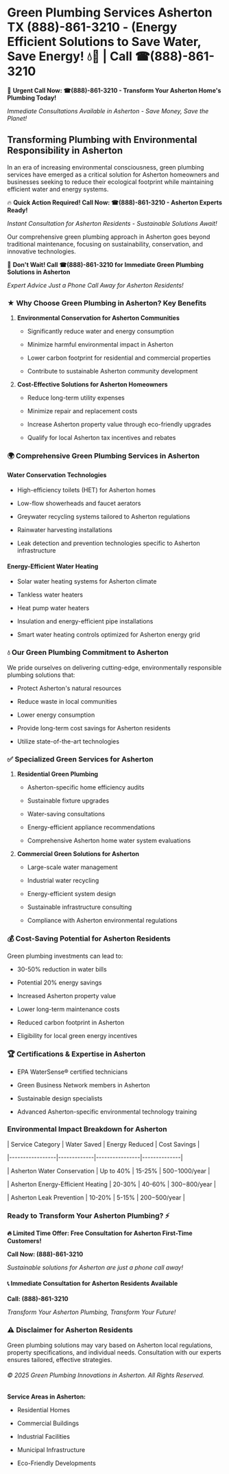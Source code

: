 # Green Plumbing Services Asherton TX (888)-861-3210 - (Energy Efficient Solutions to Save Water, Save Energy! 💧🌿 | Call ☎(888)-861-3210

🚨 **Urgent Call Now: ☎(888)-861-3210 - Transform Your Asherton Home's Plumbing Today!**
*Immediate Consultations Available in Asherton - Save Money, Save the Planet!*

## Transforming Plumbing with Environmental Responsibility in Asherton

In an era of increasing environmental consciousness, green plumbing services have emerged as a critical solution for Asherton homeowners and businesses seeking to reduce their ecological footprint while maintaining efficient water and energy systems. 

🔥 **Quick Action Required! Call Now: ☎(888)-861-3210 - Asherton Experts Ready!**
*Instant Consultation for Asherton Residents - Sustainable Solutions Await!*

Our comprehensive green plumbing approach in Asherton goes beyond traditional maintenance, focusing on sustainability, conservation, and innovative technologies.

🚨 **Don't Wait! Call ☎(888)-861-3210 for Immediate Green Plumbing Solutions in Asherton**
*Expert Advice Just a Phone Call Away for Asherton Residents!*

### ★ Why Choose Green Plumbing in Asherton? Key Benefits

1. **Environmental Conservation for Asherton Communities** 
   - Significantly reduce water and energy consumption
   - Minimize harmful environmental impact in Asherton
   - Lower carbon footprint for residential and commercial properties
   - Contribute to sustainable Asherton community development

2. **Cost-Effective Solutions for Asherton Homeowners** 
   - Reduce long-term utility expenses
   - Minimize repair and replacement costs
   - Increase Asherton property value through eco-friendly upgrades
   - Qualify for local Asherton tax incentives and rebates

### 🌍 Comprehensive Green Plumbing Services in Asherton

#### Water Conservation Technologies
- High-efficiency toilets (HET) for Asherton homes
- Low-flow showerheads and faucet aerators
- Greywater recycling systems tailored to Asherton regulations
- Rainwater harvesting installations
- Leak detection and prevention technologies specific to Asherton infrastructure

#### Energy-Efficient Water Heating
- Solar water heating systems for Asherton climate
- Tankless water heaters
- Heat pump water heaters
- Insulation and energy-efficient pipe installations
- Smart water heating controls optimized for Asherton energy grid

### 💧 Our Green Plumbing Commitment to Asherton

We pride ourselves on delivering cutting-edge, environmentally responsible plumbing solutions that:
- Protect Asherton's natural resources
- Reduce waste in local communities
- Lower energy consumption
- Provide long-term cost savings for Asherton residents
- Utilize state-of-the-art technologies

### ✅ Specialized Green Services for Asherton

1. **Residential Green Plumbing**
   - Asherton-specific home efficiency audits
   - Sustainable fixture upgrades
   - Water-saving consultations
   - Energy-efficient appliance recommendations
   - Comprehensive Asherton home water system evaluations

2. **Commercial Green Solutions for Asherton**
   - Large-scale water management
   - Industrial water recycling
   - Energy-efficient system design
   - Sustainable infrastructure consulting
   - Compliance with Asherton environmental regulations

### 💰 Cost-Saving Potential for Asherton Residents

Green plumbing investments can lead to:
- 30-50% reduction in water bills
- Potential 20% energy savings
- Increased Asherton property value
- Lower long-term maintenance costs
- Reduced carbon footprint in Asherton
- Eligibility for local green energy incentives

### 🏆 Certifications & Expertise in Asherton

- EPA WaterSense® certified technicians
- Green Business Network members in Asherton
- Sustainable design specialists
- Advanced Asherton-specific environmental technology training

### Environmental Impact Breakdown for Asherton

| Service Category | Water Saved | Energy Reduced | Cost Savings |
|-----------------|-------------|----------------|--------------|
| Asherton Water Conservation | Up to 40% | 15-25% | $500-$1000/year |
| Asherton Energy-Efficient Heating | 20-30% | 40-60% | $300-$800/year |
| Asherton Leak Prevention | 10-20% | 5-15% | $200-$500/year |

### Ready to Transform Your Asherton Plumbing? ⚡

**🔥 Limited Time Offer: Free Consultation for Asherton First-Time Customers!**

**Call Now: (888)-861-3210**
*Sustainable solutions for Asherton are just a phone call away!*

#### 📞 Immediate Consultation for Asherton Residents Available

**Call: (888)-861-3210**
*Transform Your Asherton Plumbing, Transform Your Future!*

### ⚠️ Disclaimer for Asherton Residents

Green plumbing solutions may vary based on Asherton local regulations, property specifications, and individual needs. Consultation with our experts ensures tailored, effective strategies.

###### © 2025 Green Plumbing Innovations in Asherton. All Rights Reserved.

**Service Areas in Asherton:** 
- Residential Homes
- Commercial Buildings
- Industrial Facilities
- Municipal Infrastructure
- Eco-Friendly Developments
